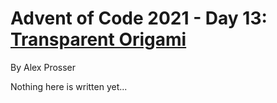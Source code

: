 # Advent of Code 2021 - Day 13: [Transparent Origami](https://adventofcode.com/2021/day/13)
By Alex Prosser

Nothing here is written yet...
